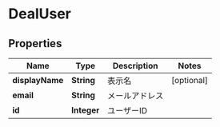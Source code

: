 

# DealUser

## Properties

Name | Type | Description | Notes
------------ | ------------- | ------------- | -------------
**displayName** | **String** | 表示名 |  [optional]
**email** | **String** | メールアドレス | 
**id** | **Integer** | ユーザーID | 



